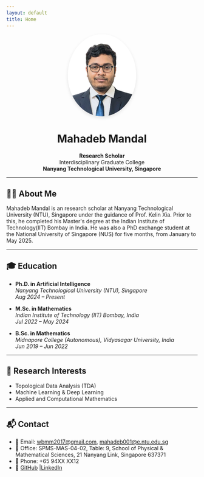 ```yaml
---
layout: default
title: Home
---
```


<div align="center">
  <img src="assets/images/profile.png" alt="Profile Photo" width="180" style="border-radius: 50%; box-shadow: 0 4px 10px rgba(0,0,0,0.1);" />
  
  <h1>Mahadeb Mandal</h1>

  <p><strong>Research Scholar</strong><br>
  Interdisciplinary Graduate College<br>
  <strong>Nanyang Technological University, Singapore</strong></p>
</div>

---

## 👨‍💼 About Me
Mahadeb Mandal is an research scholar at Nanyang Technological University (NTU), Singapore under the guidance of Prof. Kelin Xia. Prior to this, he completed his Master's degree at the Indian Institute of Technology(IIT) Bombay in India. He was also a PhD exchange student at the National University of Singapore (NUS) for five months, from January to May 2025.

---

## 🎓 Education

- **Ph.D. in Artificial Intelligence**  
  *Nanyang Technological University (NTU), Singapore*  
  *Aug 2024 – Present*

- **M.Sc. in Mathematics**  
  *Indian Institute of Technology (IIT) Bombay, India*  
  *Jul 2022 – May 2024*

- **B.Sc. in Mathematics**  
  *Midnapore College (Autonomous), Vidyasagar University, India*  
  *Jun 2019 – Jun 2022*

---

## 🧠 Research Interests

- Topological Data Analysis (TDA)  
- Machine Learning & Deep Learning  
- Applied and Computational Mathematics

---

## 📬 Contact

- 📧 Email: [wbmm2017@gmail.com](mailto:wbmm2017@gmail.com),  [mahadeb001@e.ntu.edu.sg](mailto:mahadeb001@e.ntu.edu.sg)  
- 📍 Office: SPMS-MAS-04-02, Table: 9, School of Physical & Mathematical Sciences, 21 Nanyang Link, Singapore 637371 
- 📱 Phone: +65 94XX XX12  
- 🔗 [GitHub](https://github.com/your-username) |[LinkedIn](https://www.linkedin.com/in/mahadeb-mandal-5486a726b/)

